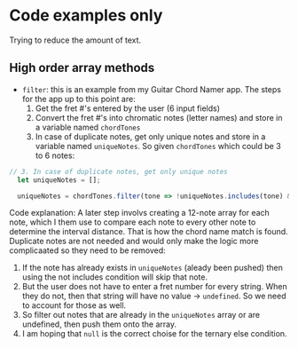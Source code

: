 # Code examples only

Trying to reduce the amount of text.

## High order array methods

- `filter`: this is an example from my Guitar Chord Namer app. The steps for the app up to this point are:
  1. Get the fret #'s entered by the user (6 input fields)
  1. Convert the fret #'s into chromatic notes (letter names) and store in a variable named `chordTones`
  1. In case of duplicate notes, get only unique notes and store in a variable named `uniqueNotes`. So given `chordTones` which could be 3 to 6 notes:

```js 
// 3. In case of duplicate notes, get only unique notes
  let uniqueNotes = [];

  uniqueNotes = chordTones.filter(tone => !uniqueNotes.includes(tone) && tone !== undefined ? uniqueNotes.push(tone) : null);
```
Code explanation: A later step involvs creating a 12-note array for each note, which I them use to compare each note to every other note to determine the interval distance. That is how the chord name match is found. Duplicate notes are not needed and would only make the logic more complicaated so they need to be removed:

1. If the note has already exists in `uniqueNotes` (aleady been pushed) then using the not includes condition will skip that note. 
1. But the user does not have to enter a fret number for every string. When they do not, then that string will have no value -> `undefined`. So we need to account for those as well. 
1. So filter out notes that are already in the `uniqueNotes` array or are undefined, then push them onto the array.
1. I am hoping that `null` is the correct choise for the ternary else condition. 
